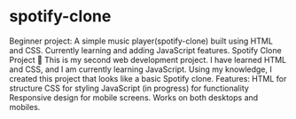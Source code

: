 # spotify-clone
Beginner project: A simple music player(spotify-clone) built using HTML and CSS. Currently learning and adding JavaScript features.
Spotify Clone Project 🎵
This is my second web development project.
I have learned HTML and CSS, and I am currently learning JavaScript.
Using my knowledge, I created this project that looks like a basic Spotify clone.
Features:
HTML for structure
CSS for styling
JavaScript (in progress) for functionality
Responsive design for mobile screens.
Works on both desktops and mobiles.
